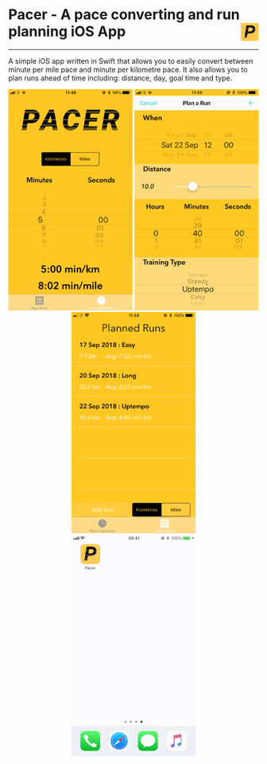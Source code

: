 # Pacer - A pace converting and run planning iOS App <img align="right" src="./Images.xcassets/AppIcon.appiconset/pacerAppIcon.png" width="36" height="36"/>
--------------
A simple iOS app written in Swift that allows you to easily convert between minute per mile pace and minute per kilometre pace. It also allows you to plan runs ahead of time including: distance, day, goal time and type. 


<div align="center">
  <img src="./app-images/pace_calc.PNG" width="250" height="445">
  <img src="./app-images/planning_run.PNG" width="250" height="445"/>
  <img src="./app-images/planned_runs.PNG" width="250" height="445"/>
</div>


<div align="center">
  <img src="PacerVideo.gif" width="250" height="445"/>
</div>
